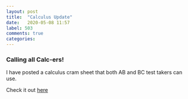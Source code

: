 ```yaml
---
layout: post
title:  "Calculus Update"
date:   2020-05-08 11:57
label: 503
comments: true
categories: 
---
```

### Calling all Calc-ers!

I have posted a calculus cram sheet that both AB and BC test takers can use. 

Check it out [here](/guides/guides-topic/calcsheet)